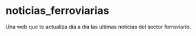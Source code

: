 # noticias_ferroviarias
Una web que te actualiza día a día las ultimas noticias del sector ferroviario.
